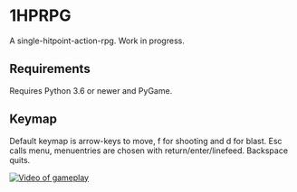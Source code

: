 # 1HPRPG
A single-hitpoint-action-rpg. Work in progress.

## Requirements
Requires Python 3.6 or newer and PyGame.

## Keymap
Default keymap is arrow-keys to move, f for shooting and d for blast.
Esc calls menu, menuentries are chosen with return/enter/linefeed. Backspace quits.

[![Video of gameplay](https://img.youtube.com/vi/a0GXirUea48/0.jpg)](https://youtu.be/a0GXirUea48)
